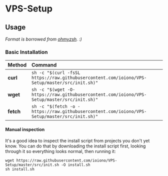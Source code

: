 # VPS-Setup

## Usage 
*Format is borrowed from [ohmyzsh](https://github.com/ohmyzsh/ohmyzsh). :)*
### Basic Installation

| Method    | Command                                                                                           |
|:----------|:--------------------------------------------------------------------------------------------------|
| **curl**  | `sh -c "$(curl -fsSL https://raw.githubusercontent.com/ioiono/VPS-Setup/master/src/init.sh)"` |
| **wget**  | `sh -c "$(wget -O- https://raw.githubusercontent.com/ioiono/VPS-Setup/master/src/init.sh)"`   |
| **fetch** | `sh -c "$(fetch -o - https://raw.githubusercontent.com/ioiono/VPS-Setup/master/src/init.sh)"` |

#### Manual inspection

It's a good idea to inspect the install script from projects you don't yet know. You can do
that by downloading the install script first, looking through it so everything looks normal,
then running it:

```shell
wget https://raw.githubusercontent.com/ioiono/VPS-Setup/master/src/init.sh -O install.sh
sh install.sh
```